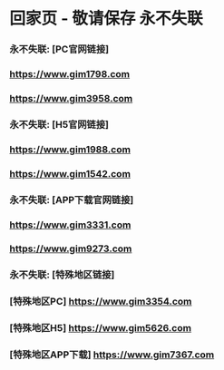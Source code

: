 # 回家页 - 敬请保存 永不失联


### 永不失联:  [PC官网链接]
### <https://www.gim1798.com>
### <https://www.gim3958.com>
### 永不失联:  [H5官网链接]
### <https://www.gim1988.com>
### <https://www.gim1542.com>
### 永不失联:  [APP下载官网链接]
### <https://www.gim3331.com>
### <https://www.gim9273.com>
### 永不失联:  [特殊地区链接]
### [特殊地区PC] <https://www.gim3354.com>
### [特殊地区H5] <https://www.gim5626.com>
### [特殊地区APP下载] <https://www.gim7367.com>

<!--
**emc10009/emc10009** is a ✨ _special_ ✨ repository because its `README.md` (this file) appears on your GitHub profile.

Here are some ideas to get you started:

- 🔭 I’m currently working on ...
- 🌱 I’m currently learning ...
- 👯 I’m looking to collaborate on ...
- 🤔 I’m looking for help with ...
- 💬 Ask me about ...
- 📫 How to reach me: ...
- 😄 Pronouns: ...
- ⚡ Fun fact: ...
-->
